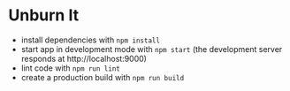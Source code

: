 # Unburn It

- install dependencies with `npm install`
- start app in development mode with `npm start` (the development server responds at http://localhost:9000)
- lint code with `npm run lint`
- create a production build with `npm run build`
